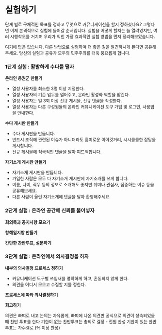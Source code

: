 # 실험하기
 
단계 별로 구체적인 목표를 정하고 무엇으로 커뮤니케이션을 할지 정하셨나요? 그렇다면 이제 본격적으로 실험에 들어갈 순서입니다. 실험을 어떻게 할지는 늘 열려있지만, 여러 시행착오를 거치며 우리가 익힌 가장 효과적인 실험 방법을 먼저 정리해보았습니다. 

여기에 답은 없습니다. 다른 방법으로 실험하며 더 좋은 길을 발견하시게 된다면 공유해주세요. 당신의 실험과 공유가 모두의 민주주의를 더욱 풍요롭게 합니다.


### 1단계 실험 : 활발하게 수다를 떨자 

**온라인 응원군 만들기**
* 열성 사용자를 최소한 3명 이상 지정한다. 
* 열성 사용자의 기존 업무를 덜어주고, 온라인 활성화 역할을 맡긴다.
* 열성 사용자는 일 3회 이상 신규 게시물, 신규 댓글을 작성한다. 
* 열성 사용자는 다른 구성원들의 온라인 커뮤니케이션 도구 가입 및 로그인, 사용법을 안내한다. 

**수다 게시판 만들기**
* 수다 게시판을 만듭니다. 
* 반드시 조직에 관련된 이슈가 아니더라도 흥미로운 이야깃거리, 시시콜콜한 잡담을 게시합니다. 
* 신규 게시물에 적극적인 댓글을 달아 피드백합니다. 

**자기소개 게시판 만들기**
* 자기소개 게시판을 만듭니다.
* 가입한 사람은 모두 다 자기소개 게시판에 자기소개를 쓰게 합니다. 
* 이름, 나이, 직무 등의 정보로 소개해도 좋지만 취미나 관심사, 집중하는 이슈 등을 공유해보세요. 
* 다른 사람이 올린 자기소개에 댓글을 달아 환영해주세요.

### 2단계 실험 : 온라인 공간에 신뢰를 불어넣자 

**회의록과 공지사항 모으기**

**항해일지방 만들기**

**간단한 찬반투표, 설문하기**


### 3단계 실험 : 온라인에서 의사결정을 하자

**내부의 의사결정 프로세스 정하기**
* 커뮤니케이션 도구별 쓰임새를 명확하게 하고, 혼동되지 않게 한다.
* 의견을 어디서 모으고 수집할 지를 정한다. 

**프로세스에 따라 의사결정하기**

**회고하기**


의견은 빠띠로 내고 논의는 자유롭게, 빠띠에 나온 의견만 공식으로 
의견이 성숙되었을 때 찬반 투표를 한다 
기한이 없는 찬반투표는 총의로 결정 - 전원 찬성 
기한이 있는 찬반투표는 가수결로 (⅔ 이상 찬성) 
